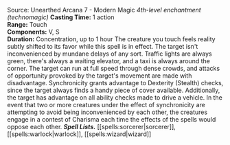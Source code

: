 Source: Unearthed Arcana 7 - Modern Magic
*4th-level enchantment (technomagic)*
**Casting Time:** 1 action  
**Range:** Touch  
**Components:** V, S  
**Duration:** Concentration, up to 1 hour
The creature you touch feels reality subtly shifted to its favor while this spell is in effect. The target isn't inconvenienced by mundane delays of any sort. Traffic lights are always green, there's always a waiting elevator, and a taxi is always around the corner. The target can run at full speed through dense crowds, and attacks of opportunity provoked by the target's movement are made with disadvantage.
Synchronicity grants advantage to Dexterity (Stealth) checks, since the target always finds a handy piece of cover available. Additionally, the target has advantage on all ability checks made to drive a vehicle.
In the event that two or more creatures under the effect of synchronicity are attempting to avoid being inconvenienced by each other, the creatures engage in a contest of Charisma each time the effects of the spells would oppose each other.
***Spell Lists.*** [[spells:sorcerer|sorcerer]], [[spells:warlock|warlock]], [[spells:wizard|wizard]]